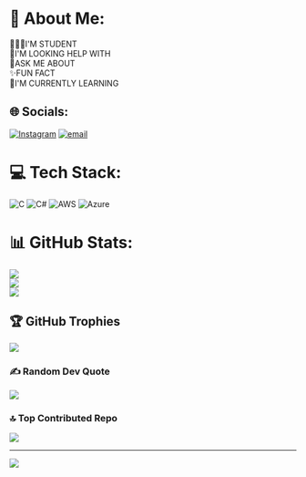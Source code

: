 # 💫 About Me:
👩🏻‍💻I'M STUDENT<br>🤝I'M LOOKING HELP WITH<br>💬ASK ME ABOUT<br>✨FUN FACT<br>📗I'M CURRENTLY LEARNING


## 🌐 Socials:
[![Instagram](https://img.shields.io/badge/Instagram-%23E4405F.svg?logo=Instagram&logoColor=white)](https://instagram.com/anu_halekal_09) [![email](https://img.shields.io/badge/Email-D14836?logo=gmail&logoColor=white)](mailto:anushahalekal3@gmail.com) 

# 💻 Tech Stack:
![C](https://img.shields.io/badge/c-%2300599C.svg?style=plastic&logo=c&logoColor=white) ![C#](https://img.shields.io/badge/c%23-%23239120.svg?style=plastic&logo=csharp&logoColor=white) ![AWS](https://img.shields.io/badge/AWS-%23FF9900.svg?style=plastic&logo=amazon-aws&logoColor=white) ![Azure](https://img.shields.io/badge/azure-%230072C6.svg?style=plastic&logo=microsoftazure&logoColor=white)
# 📊 GitHub Stats:
![](https://github-readme-stats.vercel.app/api?username=Anusha54-hub&theme=radical&hide_border=false&include_all_commits=true&count_private=true)<br/>
![](https://nirzak-streak-stats.vercel.app/?user=Anusha54-hub&theme=radical&hide_border=false)<br/>
![](https://github-readme-stats.vercel.app/api/top-langs/?username=Anusha54-hub&theme=radical&hide_border=false&include_all_commits=true&count_private=true&layout=compact)

## 🏆 GitHub Trophies
![](https://github-profile-trophy.vercel.app/?username=Anusha54-hub&theme=radical&no-frame=false&no-bg=false&margin-w=4)

### ✍️ Random Dev Quote
![](https://quotes-github-readme.vercel.app/api?type=vetical&theme=radical)

### 🔝 Top Contributed Repo
![](https://github-contributor-stats.vercel.app/api?username=Anusha54-hub&limit=5&theme=dark&combine_all_yearly_contributions=true)

---
[![](https://visitcount.itsvg.in/api?id=Anusha54-hub&icon=5&color=5)](https://visitcount.itsvg.in)

<!-- Proudly created with GPRM ( https://gprm.itsvg.in ) -->
